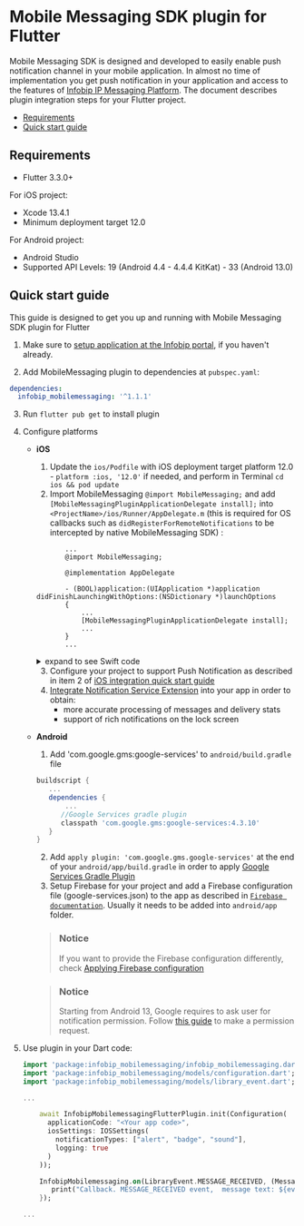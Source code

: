 # Mobile Messaging SDK plugin for Flutter

Mobile Messaging SDK is designed and developed to easily enable push notification channel in your mobile application. In almost no time of implementation you get push notification in your application and access to the features of [Infobip IP Messaging Platform](https://portal.infobip.com/push/).
The document describes plugin integration steps for your Flutter project.

* [Requirements](#requirements)
* [Quick start guide](#quick-start-guide)

## Requirements
- Flutter 3.3.0+

For iOS project:
- Xcode 13.4.1
- Minimum deployment target 12.0

For Android project:
- Android Studio
- Supported API Levels: 19 (Android 4.4 - 4.4.4 KitKat) - 33 (Android 13.0)

## Quick start guide

This guide is designed to get you up and running with Mobile Messaging SDK plugin for Flutter

1. Make sure to [setup application at the Infobip portal](https://www.infobip.com/docs/mobile-app-messaging/create-mobile-application-profile), if you haven't already.

2. Add MobileMessaging plugin to dependencies at `pubspec.yaml`:

  ```yaml
  dependencies:
    infobip_mobilemessaging: '^1.1.1'

  ```

3. Run `flutter pub get` to install plugin

4. Configure platforms

   - **iOS**
       1. Update the `ios/Podfile` with iOS deployment target platform 12.0 - `platform :ios, '12.0'` if needed, and perform in Terminal `cd ios && pod update `
       2. Import MobileMessaging `@import MobileMessaging;` and add `[MobileMessagingPluginApplicationDelegate install];` into `<ProjectName>/ios/Runner/AppDelegate.m` (this is required for OS callbacks such as `didRegisterForRemoteNotifications` to be intercepted by native MobileMessaging SDK) :
        ```objc
               ...
               @import MobileMessaging;

               @implementation AppDelegate

               - (BOOL)application:(UIApplication *)application didFinishLaunchingWithOptions:(NSDictionary *)launchOptions
               {
                   ...
                   [MobileMessagingPluginApplicationDelegate install];
                   ...
               }
               ...
        ```

     <details><summary>expand to see Swift code</summary>

      ```swift

               import MobileMessaging
               ...
               @UIApplicationMain
               @objc class AppDelegate: FlutterAppDelegate {
                 override func application(
                    _ application: UIApplication,
                    didFinishLaunchingWithOptions launchOptions: [UIApplication.LaunchOptionsKey: Any]?
                  ) -> Bool {
                     ...
                     MobileMessagingPluginApplicationDelegate.install()
                     ...
                  }
                }
               ...
      ```
      </details>

       3. Configure your project to support Push Notification as described in item 2 of [iOS integration quick start guide](https://github.com/infobip/mobile-messaging-sdk-ios#quick-start-guide)
       4. [Integrate Notification Service Extension](https://github.com/infobip/mobile-messaging-flutter-plugin/wiki/Delivery-improvements-and-rich-content-notifications) into your app in order to obtain:
           - more accurate processing of messages and delivery stats
           - support of rich notifications on the lock screen
   - **Android**
       1. Add 'com.google.gms:google-services' to `android/build.gradle` file
        ```groovy
        buildscript {
           ...
           dependencies {
               ...
              //Google Services gradle plugin
              classpath 'com.google.gms:google-services:4.3.10'
           }
        }
        ```
        2. Add `apply plugin: 'com.google.gms.google-services'` at the end of your `android/app/build.gradle` in order to apply [Google Services Gradle Plugin](https://developers.google.com/android/guides/google-services-plugin)
        3. Setup Firebase for your project and add a Firebase configuration file (google-services.json) to the app as described in <a href="https://firebase.google.com/docs/android/setup#add-config-file" target="_blank">`Firebase documentation`</a>. Usually it needs to be added into `android/app` folder.
        
        > ### Notice
        > If you want to provide the Firebase configuration differently, check [Applying Firebase configuration](https://github.com/infobip/mobile-messaging-flutter-plugin/wiki/Applying-Firebase-configuration-in-MobileMessaging-Flutter-plugin) 

        > ### Notice
        > Starting from Android 13, Google requires to ask user for notification permission. Follow <a href="https://github.com/infobip/mobile-messaging-flutter-plugin/wiki/Android-13-Notification-Permission-Handling" target="_blank">this guide</a> to make a permission request.

4. Use plugin in your Dart code:
    ```dart
    import 'package:infobip_mobilemessaging/infobip_mobilemessaging.dart';
    import 'package:infobip_mobilemessaging/models/configuration.dart';
    import 'package:infobip_mobilemessaging/models/library_event.dart';

    ...

        await InfobipMobilemessagingFlutterPlugin.init(Configuration(
          applicationCode: "<Your app code>",
          iosSettings: IOSSettings(
            notificationTypes: ["alert", "badge", "sound"],
            logging: true
          )
        ));

        InfobipMobilemessaging.on(LibraryEvent.MESSAGE_RECEIVED, (Message event) => {
           print("Callback. MESSAGE_RECEIVED event,  message text: ${event.body}")
        });

    ...

    ```
